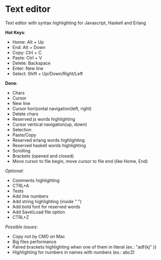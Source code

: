 # Text editor

Text editor with syntax highlighting for Javascript, Haskell and Erlang

**Hot Keys**:

* Home: Alt + Up
* End: Alt + Down
* Copy: Ctrl + C
* Paste: Ctrl + V
* Delete: Backspace
* Enter: New line
* Select: Shift + Up/Down/Right/Left


**Done**:

* Chars
* Cursor
* New line
* Cursor horizontal navigation(left, right)
* Delete chars
* Reserved js words highlighting
* Cursor vertical navigation(up, down)
* Selection
* Paste/Copy
* Reserved erlang words highlighting
* Reserved haskell words highlighting
* Scrolling
* Brackets (opened and closed)
* Move cursor to file begin, move cursor to file end (like Home, End)

*Optional*:

* Comments highlighting
* CTRL+A
* Tests
* Add line numbers
* Add string highlighting (inside " ")
* Add bold font for reserved words
* Add Save\Load file option
* CTRL+Z

*Possible issues*:

* Copy not by CMD on Mac
* Big files performance
* Paired brackets highlighting when one of them in literal (ex.: "adf{kj" })
* Highlighting for numbers in names with numbers (ex.: abc2)


